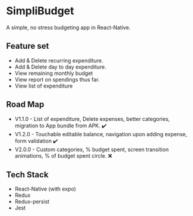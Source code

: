 # SimpliBudget
A simple, no stress budgeting app in React-Native.

## Feature set
* Add & Delete recurring expenditure.
* Add & Delete day to day expenditure.
* View remaining monthly budget
* View report on spendings thus far.
* View list of expenditure


## Road Map
* V1.1.0 - List of expenditure, Delete expenses, better categories, migration to App bundle from APK. ✔️
* V1.2.0 - Touchable editable balance, navigation upon adding expense, form validation                ✔️
* V2.0.0 - Custom categories, % budget spent, screen transition animations, % of budget spent circle. ❌

## Tech Stack
* React-Native (with expo)
* Redux
* Redux-persist
* Jest


